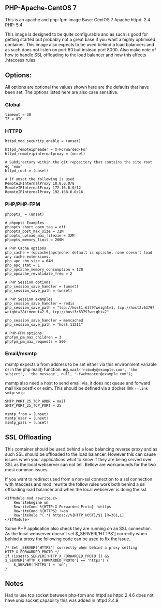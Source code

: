 ## PHP-Apache-CentOS 7

This is an apache and php-fpm image
Base: CentOS 7
Apache httpd: 2.4
PHP: 5.4

This image is designed to be quite configurable and as such is good for getting
started but probably not a great base if you want a highly optimised container.
This image also expects to be used behind a load balancers and as such does not
listen on port 80 but instead port 8000. Also make note of how to handle SSL
offloading to the load balancer and how this affects .htaccess rules.

## Options:

All options are optional the values shown here are the defaults that have been
set. The options listed here are also case sensitive.

### Global

```
timeout = 30
TZ = UTC
```

### HTTPD

```
httpd_mod_security_enable = (unset)

httpd_remoteipheader = X-Forwarded-For  
httpd_remoteipinternalproxy = (unset)

# Subdirectory within the git repository that contains the site root eg 'www'
httpd_root = (unset)  

# If unset the following is used
RemoteIPInternalProxy 10.0.0.0/8
RemoteIPInternalProxy 172.16.0.0/12
RemoteIPInternalProxy 192.168.0.0/16
```

### PHP/PHP-FPM

```
phpopts_ = (unset)

# phpopts Examples
phpopts_short_open_tag = off
phpopts_post_max_size = 32M
phpopts_upload_max_filezie = 32M
phpopts_memory_limit = 200M

# PHP Cache options
php_cache = (opcache|apc|none) default is opcache, none doesn't load any cache extensions.
php_apc_shm_size = 64M
php_apc_stat = 1
php_opcache_memory_consumption = 128
php_opcache_revalidate_freq = 2

# PHP Session options
php_session_save_handler = (unset)
php_session_save_path = (unset)

# PHP Session examples
php_session_save_handler = redis
php_session_save_path = "tcp://host1:6379?weight=1, tcp://host2:6379?weight=2&timeout=2.5, tcp://host3:6379?weight=2"

php_session_save_handler = memcached
php_session_save_path = "host:11211"

# PHP-FPM options
phpfpm_pm_max_children = 3
phpfpm_pm_max_requests = 500
```

### Email/msmtp

msmtp expects a from address to be set either via this environment variable or
in the php mail() function. eg. `mail('nobody@example.com', 'the subject', 
'the message', null, '-fwebmaster@example.com');`

msmtp also need a host to send email via, it does not queue and forward mail
like postfix or exim. This should be defined via a docker link `--link
smtp:smtp`

```
SMTP_PORT_25_TCP_ADDR = mail
SMTP_PORT_25_TCP_PORT = 25

msmtp_from = (unset)
msmtp_user = (unset)
msmtp_pass = (unset)
```

## SSL Offloading

This container should be used behind a load balancing reverse proxy and as such
SSL should be offloaded to the load balancer. However this can cause issues
when your applications what to know if they are being served over SSL as the
local webserver can not tell. Bellow are workarounds for the two most common
issues.

If you want to redirect used from a non-ssl connection to a ssl connection with
htaccess and mod_rewrite the follow rules work both behind a ssl offloading
load balancer and when the local webserver is doing the ssl.

```
<IfModule mod_rewrite.c>
	RewriteEngine on
	RewriteCond %{HTTP:X-Forwarded-Proto} !=https
	RewriteCond %{HTTPS} !=on
	RewriteRule ^(.*) https://%{HTTP_HOST}/$1 [R=301,L]
</IfModule>
```

Some PHP application also check they are running on an SSL connection. As the
local webserver doesn't set $_SERVER['HTTPS'] correctly when behind a proxy the
following code can be used to fix the issue.

```
/* Set _SERVER['HTTPS'] correctly when behind a proxy setting HTTP_X_FORWARDED_PROTO */
if (isset($_SERVER['HTTP_X_FORWARDED_PROTO']) && $_SERVER['HTTP_X_FORWARDED_PROTO'] == 'https') {
    $_SERVER['HTTPS'] = 'on';
}
```

## Notes

Had to use tcp socket between php-fpm and httpd as httpd 2.4.6 does not have unix socket capability this was added in httpd 2.4.9
